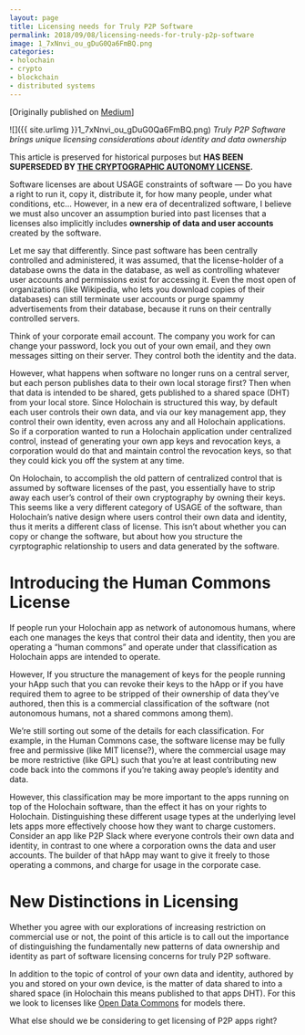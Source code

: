 ```yaml
---
layout: page
title: Licensing needs for Truly P2P Software
permalink: 2018/09/08/licensing-needs-for-truly-p2p-software
image: 1_7xNnvi_ou_gDuG0Qa6FmBQ.png
categories:
- holochain
- crypto
- blockchain
- distributed systems
---
```

[Originally published on [Medium](https://medium.com/holochain/licensing-needs-for-truly-p2p-software-a3e0fa42be6c)]

![]({{ site.urlimg }}1_7xNnvi_ou_gDuG0Qa6FmBQ.png)
_Truly P2P Software brings unique licensing considerations about identity and data ownership_

This article is preserved for historical purposes
but **HAS BEEN SUPERSEDED BY
**[**THE CRYPTOGRAPHIC AUTONOMY LICENSE**](https://medium.com/holochain/understanding-the-cryptographic-autonomy-license-172ac920966d)**.**

Software licenses are about USAGE constraints of software — Do you have a right to run it, copy it, distribute it, for how many people, under what conditions, etc… However, in a new era of decentralized software, I believe we must also uncover an assumption buried into past licenses that a licenses also implicitly includes **ownership of data and user accounts** created by the software.

Let me say that differently. Since past software has been centrally controlled and administered, it was assumed, that the license-holder of a database owns the data in the database, as well as controlling whatever user accounts and permissions exist for accessing it. Even the most open of organizations (like Wikipedia, who lets you download copies of their databases) can still terminate user accounts or purge spammy advertisements from their database, because it runs on their centrally controlled servers.

Think of your corporate email account. The company you work for can change your password, lock you out of your own email, and they own messages sitting on their server. They control both the identity and the data.

However, what happens when software no longer runs on a central server, but each person publishes data to their own local storage first? Then when that data is intended to be shared, gets published to a shared space (DHT) from your local store. Since Holochain is structured this way, by default each user controls their own data, and via our key management app, they control their own identity, even across any and all Holochain applications. So if a corporation wanted to run a Holochain application under centralized control, instead of generating your own app keys and revocation keys, a corporation would do that and maintain control the revocation keys, so that they could kick you off the system at any time.

On Holochain, to accomplish the old pattern of centralized control that is assumed by software licenses of the past, you essentially have to strip away each user’s control of their own cryptography by owning their keys. This seems like a very different category of USAGE of the software, than Holochain’s native design where users control their own data and identity, thus it merits a different class of license. This isn’t about whether you can copy or change the software, but about how you structure the cyrptographic relationship to users and data generated by the software.

Introducing the Human Commons License
=====================================

If people run your Holochain app as network of autonomous humans, where each one manages the keys that control their data and identity, then you are operating a “human commons” and operate under that classification as Holochain apps are intended to operate.

However, If you structure the management of keys for the people running your hApp such that you can revoke their keys to the hApp or if you have required them to agree to be stripped of their ownership of data they’ve authored, then this is a commercial classification of the software (not autonomous humans, not a shared commons among them).

We’re still sorting out some of the details for each classification. For example, in the Human Commons case, the software license may be fully free and permissive (like MIT license?), where the commercial usage may be more restrictive (like GPL) such that you’re at least contributing new code back into the commons if you’re taking away people’s identity and data.

However, this classification may be more important to the apps running on top of the Holochain software, than the effect it has on your rights to Holochain. Distinguishing these different usage types at the underlying level lets apps more effectively choose how they want to charge customers. Consider an app like P2P Slack where everyone controls their own data and identity, in contrast to one where a corporation owns the data and user accounts. The builder of that hApp may want to give it freely to those operating a commons, and charge for usage in the corporate case.

New Distinctions in Licensing
=============================

Whether you agree with our explorations of increasing restriction on commercial use or not, the point of this article is to call out the importance of distinguishing the fundamentally new patterns of data ownership and identity as part of software licensing concerns for truly P2P software.

In addition to the topic of control of your own data and identity, authored by you and stored on your own device, is the matter of data shared to into a shared space (in Holochain this means published to that apps DHT). For this we look to licenses like [Open Data Commons](https://opendatacommons.org/) for models there.

What else should we be considering to get licensing of P2P apps right?